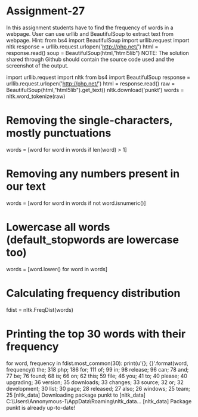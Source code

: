 # Assignment-27

In this assignment students have to find the frequency of words in a webpage. User can use urllib and BeautifulSoup to extract text from webpage. Hint: from bs4 import BeautifulSoup import urllib.request import nltk response = urllib.request.urlopen('http://php.net/') html = response.read() soup = BeautifulSoup(html,"html5lib") NOTE: The solution shared through Github should contain the source code used and the screenshot of the output.

import urllib.request
import nltk
from bs4 import BeautifulSoup
response = urllib.request.urlopen('http://php.net/')
html = response.read()
raw = BeautifulSoup(html,"html5lib").get_text()
nltk.download('punkt')
words = nltk.word_tokenize(raw)

# Removing the single-characters, mostly punctuations
words = [word for word in words if len(word) > 1]

# Removing any numbers present in our text
words = [word for word in words if not word.isnumeric()]

# Lowercase all words (default_stopwords are lowercase too)
words = [word.lower() for word in words]

# Calculating frequency distribution
fdist = nltk.FreqDist(words)

# Printing the top 30 words with their frequency
for word, frequency in fdist.most_common(30):
    print(u'{}; {}'.format(word, frequency))
the; 318
php; 186
for; 111
of; 99
in; 98
release; 96
can; 78
and; 77
be; 76
found; 68
is; 66
on; 62
this; 59
file; 46
you; 41
to; 40
please; 40
upgrading; 36
version; 35
downloads; 33
changes; 33
source; 32
or; 32
development; 30
list; 30
page; 28
released; 27
also; 26
windows; 25
team; 25
[nltk_data] Downloading package punkt to
[nltk_data]     C:\Users\Annonymous-1\AppData\Roaming\nltk_data...
[nltk_data]   Package punkt is already up-to-date!
